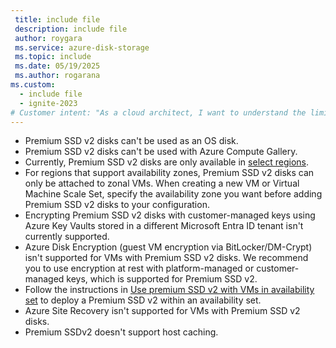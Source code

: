 ```yaml
---
 title: include file
 description: include file
 author: roygara
 ms.service: azure-disk-storage
 ms.topic: include
 ms.date: 05/19/2025
 ms.author: rogarana
ms.custom:
  - include file
  - ignite-2023
# Customer intent: "As a cloud architect, I want to understand the limitations of Premium SSD v2 disks, so that I can effectively plan my virtual machine configurations and ensure compatibility with Azure services."
---
```

- Premium SSD v2 disks can't be used as an OS disk.
- Premium SSD v2 disks can't be used with Azure Compute Gallery.
- Currently, Premium SSD v2 disks are only available in [select regions](/azure/virtual-machines/disks-deploy-premium-v2#regional-availability).
- For regions that support availability zones, Premium SSD v2 disks can only be attached to zonal VMs. When creating a new VM or Virtual Machine Scale Set, specify the availability zone you want before adding Premium SSD v2 disks to your configuration.
- Encrypting Premium SSD v2 disks with customer-managed keys using Azure Key Vaults stored in a different Microsoft Entra ID tenant isn't currently supported.
- Azure Disk Encryption (guest VM encryption via BitLocker/DM-Crypt) isn't supported for VMs with Premium SSD v2 disks. We recommend you to use encryption at rest with platform-managed or customer-managed keys, which is supported for Premium SSD v2. 
- Follow the instructions in [Use premium SSD v2 with VMs in availability set](/azure/virtual-machines/use-premium-ssd-v2-with-availability-set?tabs=CLI) to deploy a Premium SSD v2 within an availability set.
- Azure Site Recovery isn't supported for VMs with Premium SSD v2 disks.
- Premium SSDv2 doesn't support host caching.
